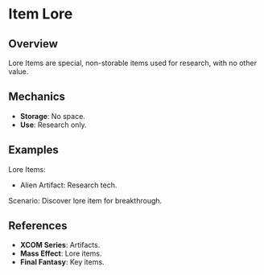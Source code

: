 # Item Lore

## Overview
Lore Items are special, non-storable items used for research, with no other value.

## Mechanics
- **Storage**: No space.
- **Use**: Research only.

## Examples

Lore Items:
- Alien Artifact: Research tech.

Scenario: Discover lore item for breakthrough.

## References
- **XCOM Series**: Artifacts.
- **Mass Effect**: Lore items.
- **Final Fantasy**: Key items.